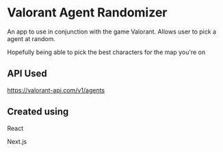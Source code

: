 # Valorant Agent Randomizer

An app to use in conjunction with the game Valorant. Allows user to pick a agent at random.

Hopefully being able to pick the best characters for the map you're on

## API Used

https://valorant-api.com/v1/agents

## Created using 

React

Next.js